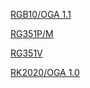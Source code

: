[RGB10/OGA 1.1](https://github.com/christianhaitian/arkos/raw/main/changelogs/rgb10-changelog) 

[RG351P/M](https://github.com/christianhaitian/arkos/raw/main/changelogs/rg351p-changelog)

[RG351V](https://github.com/christianhaitian/arkos/raw/main/changelogs/rg351v-changelog)

[RK2020/OGA 1.0](https://github.com/christianhaitian/arkos/raw/main/changelogs/rk2020-changelog)

